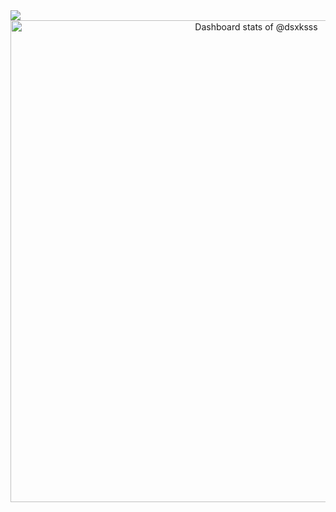 <a href="https://github.com/anuraghazra/github-readme-stats">
  <img align="center" src="https://github-readme-stats.vercel.app/api/top-langs/?username=dsxksss&langs_count=6&hide_title=false&hide_border=true&layout=compact&card_width=350&hide=html" />
</a>
<a href="https://next.ossinsight.io/widgets/official/compose-user-dashboard-stats?user_id=73477803" target="_blank" style="display: block" align="center">
  <picture>
    <source media="(prefers-color-scheme: dark)" srcset="https://next.ossinsight.io/widgets/official/compose-user-dashboard-stats/thumbnail.png?user_id=73477803&image_size=auto&color_scheme=dark" width="771" height="auto">
    <img alt="Dashboard stats of @dsxksss" src="https://next.ossinsight.io/widgets/official/compose-user-dashboard-stats/thumbnail.png?user_id=73477803&image_size=auto&color_scheme=light" width="771" height="auto">
  </picture>
</a>

<!-- Made with [OSS Insight](https://ossinsight.io/) -->
